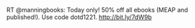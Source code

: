 <!--
id: 293856716
link: http://kevinisom.info/post/293856716/rt-manningbooks-today-only-50-off-all-ebooks
slug: rt-manningbooks-today-only-50-off-all-ebooks
date: Tue Dec 22 2009 10:13:15 GMT+1300 (NZDT)
raw: {"blog_name":"kevinisom","id":293856716,"post_url":"http://kevinisom.info/post/293856716/rt-manningbooks-today-only-50-off-all-ebooks","slug":"rt-manningbooks-today-only-50-off-all-ebooks","type":"text","date":"2009-12-21 21:13:15 GMT","timestamp":1261429995,"state":"published","format":"html","reblog_key":"uZd4xWof","tags":[],"short_url":"http://tmblr.co/Zw68YyHW_NC","highlighted":[],"feed_item":"http://twitter.com/kev_nz/statuses/6902670765","from_feed_id":"650289","note_count":0,"title":null,"body":"<p>RT @manningbooks: Today only! 50% off all ebooks (MEAP and published!). Use code dotd1221. <a href=\"http://bit.ly/7dW9b\" target=\"_blank\">http://bit.ly/7dW9b</a></p>"}
publish: 2009-12-022
tags: 
title: null
-->


RT @manningbooks: Today only! 50% off all ebooks (MEAP and published!).
Use code dotd1221. <http://bit.ly/7dW9b>


